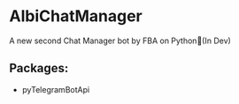 # AlbiChatManager
A new second Chat Manager bot by FBA on Python🧿(In Dev)

## Packages:
- pyTelegramBotApi
